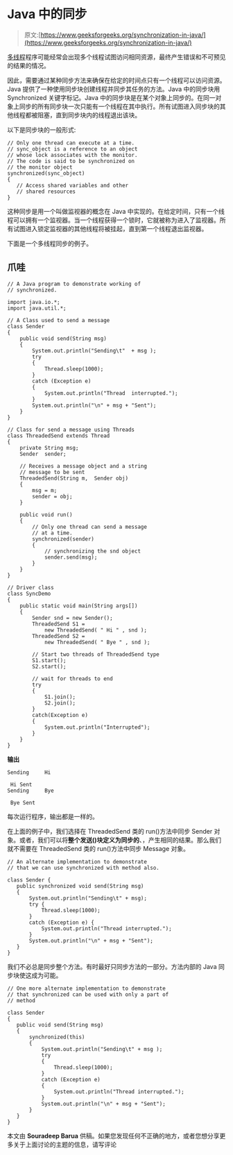# Java 中的同步

> 原文:[https://www.geeksforgeeks.org/synchronization-in-java/](https://www.geeksforgeeks.org/synchronization-in-java/)

[多线程](https://www.geeksforgeeks.org/multithreading-in-java/)程序可能经常会出现多个线程试图访问相同资源，最终产生错误和不可预见的结果的情况。

因此，需要通过某种同步方法来确保在给定的时间点只有一个线程可以访问资源。Java 提供了一种使用同步块创建线程并同步其任务的方法。Java 中的同步块用 Synchronized 关键字标记。Java 中的同步块是在某个对象上同步的。在同一对象上同步的所有同步块一次只能有一个线程在其中执行。所有试图进入同步块的其他线程都被阻塞，直到同步块内的线程退出该块。

以下是同步块的一般形式:

```
// Only one thread can execute at a time. 
// sync_object is a reference to an object
// whose lock associates with the monitor. 
// The code is said to be synchronized on
// the monitor object
synchronized(sync_object)
{
   // Access shared variables and other
   // shared resources
}
```

这种同步是用一个叫做监视器的概念在 Java 中实现的。在给定时间，只有一个线程可以拥有一个监视器。当一个线程获得一个锁时，它就被称为进入了监视器。所有试图进入锁定监视器的其他线程将被挂起，直到第一个线程退出监视器。

下面是一个多线程同步的例子。

## 爪哇

```
// A Java program to demonstrate working of
// synchronized.

import java.io.*;
import java.util.*;

// A Class used to send a message
class Sender
{
    public void send(String msg)
    {
        System.out.println("Sending\t"  + msg );
        try
        {
            Thread.sleep(1000);
        }
        catch (Exception e)
        {
            System.out.println("Thread  interrupted.");
        }
        System.out.println("\n" + msg + "Sent");
    }
}

// Class for send a message using Threads
class ThreadedSend extends Thread
{
    private String msg;
    Sender  sender;

    // Receives a message object and a string
    // message to be sent
    ThreadedSend(String m,  Sender obj)
    {
        msg = m;
        sender = obj;
    }

    public void run()
    {
        // Only one thread can send a message
        // at a time.
        synchronized(sender)
        {
            // synchronizing the snd object
            sender.send(msg);
        }
    }
}

// Driver class
class SyncDemo
{
    public static void main(String args[])
    {
        Sender snd = new Sender();
        ThreadedSend S1 =
            new ThreadedSend( " Hi " , snd );
        ThreadedSend S2 =
            new ThreadedSend( " Bye " , snd );

        // Start two threads of ThreadedSend type
        S1.start();
        S2.start();

        // wait for threads to end
        try
        {
            S1.join();
            S2.join();
        }
        catch(Exception e)
        {
            System.out.println("Interrupted");
        }
    }
}
```

**输出**

```
Sending     Hi 

 Hi Sent
Sending     Bye 

 Bye Sent
```

每次运行程序，输出都是一样的。

在上面的例子中，我们选择在 ThreadedSend 类的 run()方法中同步 Sender 对象。或者，我们可以将**整个发送()块定义为同步的**、，产生相同的结果。那么我们就不需要在 ThreadedSend 类的 run()方法中同步 Message 对象。

```
// An alternate implementation to demonstrate
// that we can use synchronized with method also.

class Sender {
   public synchronized void send(String msg)
   {
       System.out.println("Sending\t" + msg);
       try {
           Thread.sleep(1000);
       }
       catch (Exception e) {
           System.out.println("Thread interrupted.");
       }
       System.out.println("\n" + msg + "Sent");
   }
}
```

我们不必总是同步整个方法。有时最好只同步方法的一部分。方法内部的 Java 同步块使这成为可能。

```
// One more alternate implementation to demonstrate
// that synchronized can be used with only a part of  
// method

class Sender  
{
   public void send(String msg)
   {
       synchronized(this)
       {
           System.out.println("Sending\t" + msg );
           try  
           {
               Thread.sleep(1000);
           }  
           catch (Exception e)  
           {
               System.out.println("Thread interrupted.");
           }
           System.out.println("\n" + msg + "Sent");
       }
   }
}
```

本文由 **Souradeep Barua** 供稿。如果您发现任何不正确的地方，或者您想分享更多关于上面讨论的主题的信息，请写评论